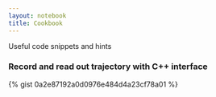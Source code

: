 ```yaml
---
layout: notebook
title: Cookbook
---
```


Useful code snippets and hints

### Record and read out trajectory with C++ interface
{% gist 0a2e87192a0d0976e484d4a23cf78a01 %}
